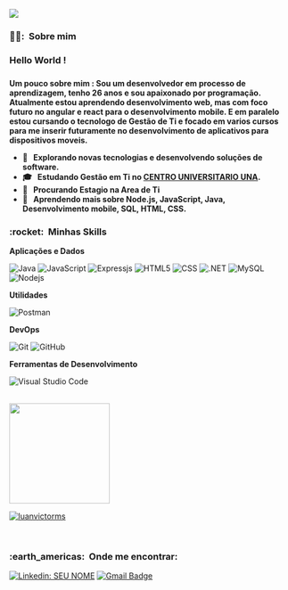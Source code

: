 
![](https://komarev.com/ghpvc/?username=luanvictorms&color=006bed)

<h3> 👨‍🦲: &nbsp;Sobre mim </h3>
<h3> Hello World ! <h3>

<h4> Um pouco sobre mim :
Sou um desenvolvedor em processo de aprendizagem, tenho 26 anos e sou apaixonado por programação. Atualmente estou aprendendo desenvolvimento web, mas com foco futuro no angular e react para o desenvolvimento mobile. E em paralelo estou cursando o tecnologo de Gestão de Ti e focado em varios cursos para me inserir futuramente no desenvolvimento de aplicativos para dispositivos moveis.
  

- 🤔 &nbsp; Explorando novas tecnologias e desenvolvendo soluções de software.
- 🎓 &nbsp; Estudando **Gestão em Ti** no <a href="https://www.una.br/">CENTRO UNIVERSITARIO UNA</a>.
- 💼 &nbsp; Procurando Estagio na Area de Ti
- 🌱 &nbsp; Aprendendo mais sobre **Node.js, JavaScript, Java, Desenvolvimento mobile, SQL, HTML, CSS**.

<h3> :rocket: &nbsp;Minhas Skills </h3>

**Aplicações e Dados**

  
  ![Java](https://img.shields.io/badge/Java-ED8B00?style=for-the-badge&logo=java&logoColor=white)
  ![JavaScript](https://img.shields.io/badge/JavaScript-323330?style=for-the-badge&logo=javascript&logoColor=F7DF1E)
  ![Expressjs](https://img.shields.io/badge/Express.js-404D59?style=for-the-badge)
  ![HTML5](https://img.shields.io/badge/HTML5-E34F26?style=for-the-badge&logo=html5&logoColor=white)
  ![CSS](https://img.shields.io/badge/CSS3-1572B6?style=for-the-badge&logo=css3&logoColor=white)
  ![.NET](https://img.shields.io/badge/.NET-5C2D91?style=for-the-badge&logo=.net&logoColor=white)
  ![MySQL](https://img.shields.io/badge/MySQL-00000F?style=for-the-badge&logo=mysql&logoColor=white)
  ![Nodejs](https://img.shields.io/badge/Node.js-43853D?style=for-the-badge&logo=node.js&logoColor=white)
  
**Utilidades**

  ![Postman](https://img.shields.io/badge/-Postman-333333?style=flat&logo=postman)

**DevOps**

  ![Git](https://img.shields.io/badge/-Git-333333?style=flat&logo=git)
  ![GitHub](https://img.shields.io/badge/-GitHub-333333?style=flat&logo=github)


**Ferramentas de Desenvolvimento**

  ![Visual Studio Code](https://img.shields.io/badge/-Visual%20Studio%20Code-333333?style=flat&logo=visual-studio-code&logoColor=007ACC)

<br/>

<a href="https://github.com/luanvictorms">
  <img height="180em" src="https://github-readme-stats.vercel.app/api?username=luanvictorms&theme=dracula&show_icons=true" />
</a>

  [![luanvictorms](https://github-readme-stats.vercel.app/api/top-langs/?username=luanvictorms&hide=html&layout=compact&theme=default)](https://github.com/luanvictorms/)

<br/>

<h3> :earth_americas: &nbsp;Onde me encontrar: </h3> 
  

[![Linkedin: SEU NOME](https://img.shields.io/badge/-LuanVictor-blue?style=flat-square&logo=Linkedin&logoColor=white&link=LINK-DO-SEU-LINKEDIN)](https://www.linkedin.com/in/luan-victor-61756518b/)
[![Gmail Badge](https://img.shields.io/badge/-luanvictorms@gmail.com-006bed?style=flat-square&logo=Gmail&logoColor=white&link=mailto:luanvictorms@gmail.com)](mailto:luanvictorms@gmail.com)
